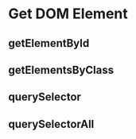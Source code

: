 # **Get DOM Element**

##	getElementById

## getElementsByClass

## querySelector

## querySelectorAll